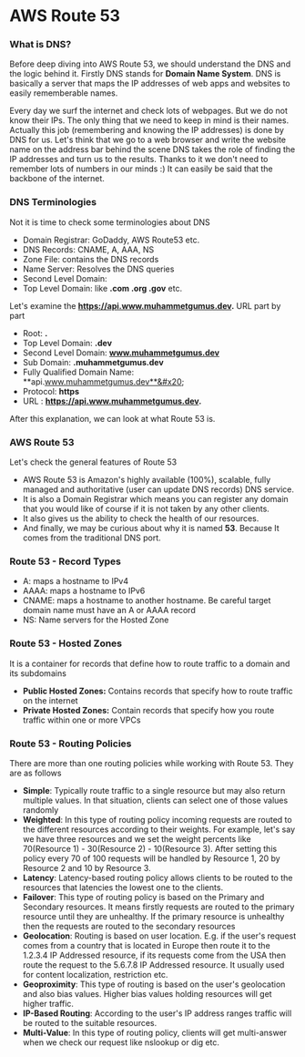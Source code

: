 # AWS Route 53

### What is DNS?

Before deep diving into AWS Route 53, we should understand the DNS and the logic behind it. Firstly DNS stands for **Domain Name System**. DNS is basically a server that maps the IP addresses of web apps and websites to easily rememberable names.

Every day we surf the internet and check lots of webpages. But we do not know their IPs. The only thing that we need to keep in mind is their names. Actually this job (remembering and knowing the IP addresses) is done by DNS for us.  Let's think that we go to a web browser and write the website name on the address bar behind the scene DNS takes the role of finding the IP addresses and turn us to the results. Thanks to it we don't need to remember lots of numbers in our minds :) It can easily be said that the backbone of the internet.

### DNS Terminologies

Not it is time to check some terminologies about DNS

* Domain Registrar: GoDaddy, AWS Route53 etc.
* DNS Records: CNAME, A, AAA, NS
* Zone File: contains the DNS records
* Name Server: Resolves the DNS queries
* Second Level Domain:
* Top Level Domain: like **.com .org .gov** etc. &#x20;

Let's examine the **https://api.www.muhammetgumus.dev.** URL part by part&#x20;

* Root: **.**
* Top Level Domain: **.dev**
* Second Level Domain: **www.muhammetgumus.dev**
* Sub Domain: **.muhammetgumus.dev**
* Fully Qualified Domain Name: **api.www.muhammetgumus.dev**&#x20;
* Protocol: **https**
* URL : **https://api.www.muhammetgumus.dev.**

After this explanation, we can look at what Route 53 is.

### AWS Route 53

Let's check the general features of Route 53

* AWS Route 53 is Amazon's highly available (100%), scalable, fully managed and authoritative (user can update DNS records) DNS service.
* It is also a Domain Registrar which means you can register any domain that you would like of course if it is not taken by any other clients.
* It also gives us the ability to check the health of our resources.&#x20;
* And finally, we may be curious about why it is named **53**. Because It comes from the traditional DNS port.

### Route 53 - Record Types

* A: maps a hostname to IPv4
* AAAA: maps a hostname to IPv6
* CNAME: maps a hostname to another hostname. Be careful target domain name must have an A or AAAA record
* NS: Name servers for the Hosted Zone

### Route 53 - Hosted Zones

It is a container for records that define how to route traffic to a domain and its subdomains

* **Public Hosted Zones:** Contains records that specify how to route traffic on the internet&#x20;
* **Private Hosted Zones:** Contain records that specify how you route traffic within one or more VPCs

### Route 53 - Routing Policies

There are more than one routing policies while working with Route 53. They are as follows

* **Simple**: Typically route traffic to a single resource but may also return multiple values. In that situation, clients can select one of those values randomly
* **Weighted**: In this type of routing policy incoming requests are routed to the different resources according to their weights. For example, let's say we have three resources and we set the weight percents like 70(Resource 1) - 30(Resource 2) - 10(Resource 3). After setting this policy every 70 of 100 requests will be handled by Resource 1, 20 by Resource 2 and 10 by Resource 3.
* **Latency**: Latency-based routing policy allows clients to be routed to the resources that latencies the lowest one to the clients.
* **Failover**: This type of routing policy is based on the Primary and Secondary resources. It means firstly requests are routed to the primary resource until they are unhealthy. If the primary resource is unhealthy then the requests are routed to the secondary resources
* **Geolocation**: Routing is based on user location. E.g. if the user's request comes from a country that is located in Europe then route it to the 1.2.3.4 IP Addressed resource, if its requests come from the USA then route the request to the 5.6.7.8 IP Addressed resource. It usually used for content localization, restriction etc.
* **Geoproximity**:  This type of routing is based on the user's geolocation and also bias values. Higher bias values holding resources will get higher traffic.
* **IP-Based Routing**: According to the user's IP address ranges traffic will be routed to the suitable resources.
* **Multi-Value**: In this type of routing policy, clients will get multi-answer when we check our request like nslookup or dig etc.
